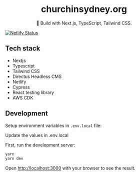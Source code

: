 <div align="center">
  <h1>churchinsydney.org</h1>
  <p>💠 Build with Next.js, TypeScript, Tailwind CSS.</p>
</div>

[![Netlify Status](https://api.netlify.com/api/v1/badges/5aca700e-e8ab-4e5d-b435-9214cb3fe8a0/deploy-status)](https://app.netlify.com/sites/churchinsydney/deploys)

## Tech stack

- Nextjs
- Typescript
- Tailwind CSS
- Directus Headless CMS
- Netlify
- Cypress
- React testing library
- AWS CDK

## Development

Setup environment variables in `.env.local` file:

Update the values in .env.local

First, run the development server:

```bash
yarn
yarn dev
```

Open [http://localhost:3000](http://localhost:3000) with your browser to see the result.
